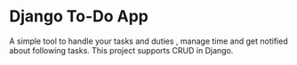 #  Django To-Do App

A simple tool to handle your tasks and duties , manage time and get notified about following tasks. This project supports CRUD in Django.

